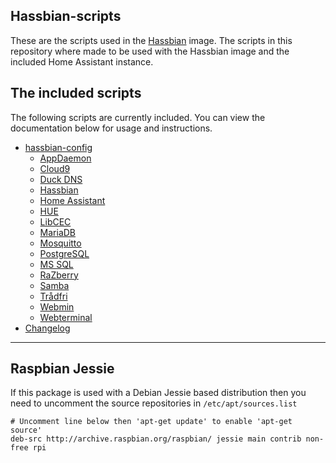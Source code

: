 ## Hassbian-scripts
These are the scripts used in the [Hassbian](https://github.com/home-assistant/pi-gen) image.
The scripts in this repository where made to be used with the Hassbian image and the included Home Assistant instance.  


## The included scripts
The following scripts are currently included. You can view the documentation below for usage and instructions.
<!--- When adding stuff here, please keep it alphabetical --->
* [hassbian-config](/docs/hassbian_config.md)
  * [AppDaemon](/docs/appdaemon.md)
  * [Cloud9](/docs/cloud9.md)
  * [Duck DNS](/docs/duckdns.md)
  * [Hassbian](/docs/hassbian.md)
  * [Home Assistant](/docs/homeassistant.md)
  * [HUE](/docs/hue.md)
  * [LibCEC](/docs/libcec.md)
  * [MariaDB](/docs/mariadb.md)
  * [Mosquitto](/docs/mosquitto.md)
  * [PostgreSQL](/docs/postgresql.md)
  * [MS SQL](/docs/mssql.md)
  * [RaZberry ](/docs/razberry.md)
  * [Samba](/docs/samba.md)
  * [Trådfri](/docs/tradfri.md)
  * [Webmin](/docs/webmin.md)
  * [Webterminal](/docs/webterminal.md)
* [Changelog](https://github.com/home-assistant/hassbian-scripts/releases)

***
## Raspbian Jessie
If this package is used with a Debian Jessie based distribution then you need to uncomment the source repositories in  `/etc/apt/sources.list`

```text
# Uncomment line below then 'apt-get update' to enable 'apt-get source'
deb-src http://archive.raspbian.org/raspbian/ jessie main contrib non-free rpi
```
